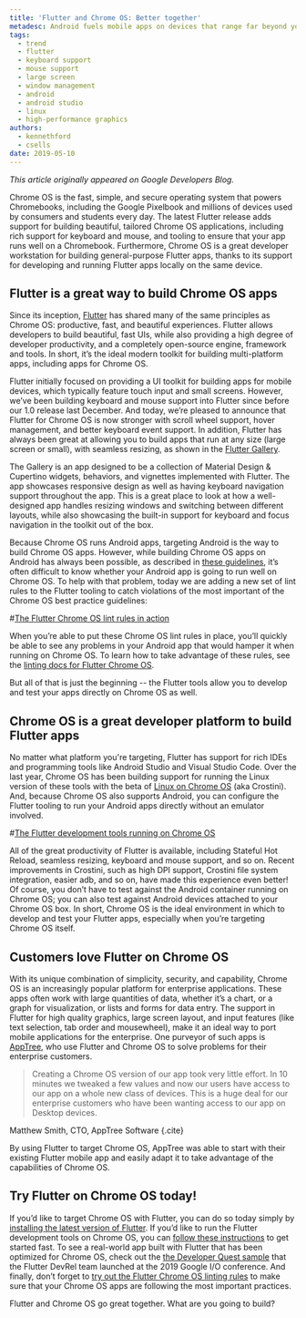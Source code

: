```yaml
---
title: 'Flutter and Chrome OS: Better together'
metadesc: Android fuels mobile apps on devices that range far beyond your typical small-screen smartphone.
tags:
  - trend
  - flutter
  - keyboard support
  - mouse support
  - large screen
  - window management
  - android
  - android studio
  - linux
  - high-performance graphics
authors:
  - kennethford
  - csells
date: 2019-05-10
---
```


_This article originally appeared on Google Developers Blog._

Chrome OS is the fast, simple, and secure operating system that powers Chromebooks, including the Google Pixelbook and millions of devices used by consumers and students every day. The latest Flutter release adds support for building beautiful, tailored Chrome OS applications, including rich support for keyboard and mouse, and tooling to ensure that your app runs well on a Chromebook. Furthermore, Chrome OS is a great developer workstation for building general-purpose Flutter apps, thanks to its support for developing and running Flutter apps locally on the same device.

## Flutter is a great way to build Chrome OS apps

Since its inception, [Flutter](https://flutter.dev/) has shared many of the same principles as Chrome OS: productive, fast, and beautiful experiences. Flutter allows developers to build beautiful, fast UIs, while also providing a high degree of developer productivity, and a completely open-source engine, framework and tools. In short, it’s the ideal modern toolkit for building multi-platform apps, including apps for Chrome OS.

Flutter initially focused on providing a UI toolkit for building apps for mobile devices, which typically feature touch input and small screens. However, we’ve been building keyboard and mouse support into Flutter since before our 1.0 release last December. And today, we’re pleased to announce that Flutter for Chrome OS is now stronger with scroll wheel support, hover management, and better keyboard event support. In addition, Flutter has always been great at allowing you to build apps that run at any size (large screen or small), with seamless resizing, as shown in the [Flutter Gallery](https://github.com/flutter/gallery/).

The Gallery is an app designed to be a collection of Material Design & Cupertino widgets, behaviors, and vignettes implemented with Flutter. The app showcases responsive design as well as having keyboard navigation support throughout the app. This is a great place to look at how a well-designed app handles resizing windows and switching between different layouts, while also showcasing the built-in support for keyboard and focus navigation in the toolkit out of the box.

Because Chrome OS runs Android apps, targeting Android is the way to build Chrome OS apps. However, while building Chrome OS apps on Android has always been possible, as described in [these guidelines](/{{locale.code}}/android), it’s often difficult to know whether your Android app is going to run well on Chrome OS. To help with that problem, today we are adding a new set of lint rules to the Flutter tooling to catch violations of the most important of the Chrome OS best practice guidelines:

#[The Flutter Chrome OS lint rules in action](/images/posts/flutter-and-chromeos-better-together/flutter-chromeos-lint-rules.png)

When you’re able to put these Chrome OS lint rules in place, you’ll quickly be able to see any problems in your Android app that would hamper it when running on Chrome OS. To learn how to take advantage of these rules, see the [linting docs for Flutter Chrome OS](https://github.com/flutter/flutter/wiki/Linting-Flutter-apps-for-Chrome-OS).

But all of that is just the beginning -- the Flutter tools allow you to develop and test your apps directly on Chrome OS as well.

## Chrome OS is a great developer platform to build Flutter apps

No matter what platform you're targeting, Flutter has support for rich IDEs and programming tools like Android Studio and Visual Studio Code. Over the last year, Chrome OS has been building support for running the Linux version of these tools with the beta of [Linux on Chrome OS](/{{locale.code}}/linux) (aka Crostini). And, because Chrome OS also supports Android, you can configure the Flutter tooling to run your Android apps directly without an emulator involved.

#[The Flutter development tools running on Chrome OS](/images/posts/flutter-and-chromeos-better-together/flutter-on-chromeos.gif)

All of the great productivity of Flutter is available, including Stateful Hot Reload, seamless resizing, keyboard and mouse support, and so on. Recent improvements in Crostini, such as high DPI support, Crostini file system integration, easier adb, and so on, have made this experience even better! Of course, you don’t have to test against the Android container running on Chrome OS; you can also test against Android devices attached to your Chrome OS box. In short, Chrome OS is the ideal environment in which to develop and test your Flutter apps, especially when you’re targeting Chrome OS itself.

## Customers love Flutter on Chrome OS

With its unique combination of simplicity, security, and capability, Chrome OS is an increasingly popular platform for enterprise applications. These apps often work with large quantities of data, whether it’s a chart, or a graph for visualization, or lists and forms for data entry. The support in Flutter for high quality graphics, large screen layout, and input features (like text selection, tab order and mousewheel), make it an ideal way to port mobile applications for the enterprise. One purveyor of such apps is [AppTree](https://apptreesoftware.com/), who use Flutter and Chrome OS to solve problems for their enterprise customers.

> Creating a Chrome OS version of our app took very little effort. In 10 minutes we tweaked a few values and now our users have access to our app on a whole new class of devices. This is a huge deal for our enterprise customers who have been wanting access to our app on Desktop devices.

Matthew Smith, CTO, AppTree Software {.cite}

By using Flutter to target Chrome OS, AppTree was able to start with their existing Flutter mobile app and easily adapt it to take advantage of the capabilities of Chrome OS.

## Try Flutter on Chrome OS today!

If you’d like to target Chrome OS with Flutter, you can do so today simply by [installing the latest version of Flutter](https://flutter.dev/docs/get-started/install). If you’d like to run the Flutter development tools on Chrome OS, you can [follow these instructions](https://flutter.dev/docs/get-started/install/chromeos) to get started fast. To see a real-world app built with Flutter that has been optimized for Chrome OS, check out the [the Developer Quest sample](https://github.com/2d-inc/developer_quest) that the Flutter DevRel team launched at the 2019 Google I/O conference. And finally, don’t forget to [try out the Flutter Chrome OS linting rules](https://github.com/flutter/flutter/wiki/Linting-Flutter-apps-for-Chrome-OS) to make sure that your Chrome OS apps are following the most important practices.

Flutter and Chrome OS go great together. What are you going to build?
